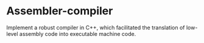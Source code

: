 # Assembler-compiler
Implement a robust compiler in C++, which facilitated the translation of low-level assembly code into executable machine code.

